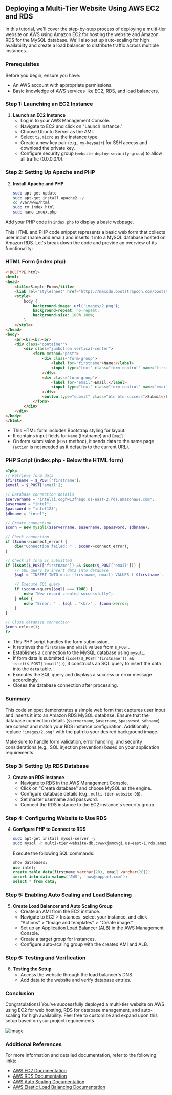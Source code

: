 ## Deploying a Multi-Tier Website Using AWS EC2 and RDS

In this tutorial, we'll cover the step-by-step process of deploying a multi-tier website on AWS using Amazon EC2 for hosting the website and Amazon RDS for the MySQL database. We'll also set up auto-scaling for high availability and create a load balancer to distribute traffic across multiple instances.

### Prerequisites

Before you begin, ensure you have:

- An AWS account with appropriate permissions.
- Basic knowledge of AWS services like EC2, RDS, and load balancers.

### Step 1: Launching an EC2 Instance

1. **Launch an EC2 Instance**
   - Log in to your AWS Management Console.
   - Navigate to EC2 and click on "Launch Instance."
   - Choose Ubuntu Server as the AMI.
   - Select `t2.micro` as the instance type.
   - Create a new key pair (e.g., `my-keypair`) for SSH access and download the private key.
   - Configure security group (`website-deploy-security-group`) to allow all traffic (0.0.0.0/0).

### Step 2: Setting Up Apache and PHP

2. **Install Apache and PHP**
   ```bash
   sudo apt-get update
   sudo apt-get install apache2 -y
   cd /var/www/html
   sudo rm index.html
   sudo nano index.php
   ```
Add your PHP code in `index.php` to display a basic webpage.

This HTML and PHP code snippet represents a basic web form that collects user input (name and email) and inserts it into a MySQL database hosted on Amazon RDS. Let's break down the code and provide an overview of its functionality:

### HTML Form (index.php)

```html
<!DOCTYPE html>
<html>
<head>
    <title>Simple Form</title>
    <link rel="stylesheet" href="https://maxcdn.bootstrapcdn.com/bootstrap/3.3.7/css/bootstrap.min.css">
    <style>
        body {
            background-image: url('images/2.png');
            background-repeat: no-repeat;
            background-size: 100% 100%;
        }
    </style>
</head>
<body>
    <br><br><br><br>
    <div class="container">
        <div class="jumbotron vertical-center">
            <form method="post">
                <div class="form-group">
                    <label for="firstname">Name:</label>
                    <input type="text" class="form-control" name="firstname">
                </div>
                <div class="form-group">
                    <label for="email">Email:</label>
                    <input type="text" class="form-control" name="email">
                </div>
                <button type="submit" class="btn btn-success">Submit</button>
            </form>
        </div>
    </div>
</body>
</html>
```

- This HTML form includes Bootstrap styling for layout.
- It contains input fields for `Name` (firstname) and `Email`.
- On form submission (`POST` method), it sends data to the same page (`action` is not needed as it defaults to the current URL).

### PHP Script (index.php - Below the HTML form)

```php
<?php
// Retrieve form data
$firstname = $_POST['firstname'];
$email = $_POST['email'];

// Database connection details
$servername = "intelli.coghw13fheqo.us-east-2.rds.amazonaws.com";
$username = "intel";
$password = "intel123";
$dbname = "intel";

// Create connection
$conn = new mysqli($servername, $username, $password, $dbname);

// Check connection
if ($conn->connect_error) {
    die("Connection failed: " . $conn->connect_error);
}

// Check if form is submitted
if (isset($_POST['firstname']) && isset($_POST['email'])) {
    // SQL query to insert data into database
    $sql = "INSERT INTO data (firstname, email) VALUES ('$firstname', '$email')";

    // Execute SQL query
    if ($conn->query($sql) === TRUE) {
        echo "New record created successfully";
    } else {
        echo "Error: " . $sql . "<br>" . $conn->error;
    }
}

// Close database connection
$conn->close();
?>
```

- This PHP script handles the form submission.
- It retrieves the `firstname` and `email` values from `$_POST`.
- Establishes a connection to the MySQL database using `mysqli`.
- If form data is submitted (`isset($_POST['firstname']) && isset($_POST['email'])`), it constructs an SQL query to insert the data into the `data` table.
- Executes the SQL query and displays a success or error message accordingly.
- Closes the database connection after processing.

### Summary

This code snippet demonstrates a simple web form that captures user input and inserts it into an Amazon RDS MySQL database. Ensure that the database connection details (`$servername`, `$username`, `$password`, `$dbname`) are correct and match your RDS instance configuration. Additionally, replace `'images/2.png'` with the path to your desired background image.

Make sure to handle form validation, error handling, and security considerations (e.g., SQL injection prevention) based on your application requirements.

### Step 3: Setting Up RDS Database

3. **Create an RDS Instance**
   - Navigate to RDS in the AWS Management Console.
   - Click on "Create database" and choose MySQL as the engine.
   - Configure database details (e.g., `multi-tier-website-DB`).
   - Set master username and password.
   - Connect the RDS instance to the EC2 instance's security group.

### Step 4: Configuring Website to Use RDS

4. **Configure PHP to Connect to RDS**
   ```bash
   sudo apt-get install mysql-server -y
   sudo mysql -h multi-tier-website-db.cvwwkjmmcvgi.us-east-1.rds.amazonaws.com -u admin -padmin123
   ```
   Execute the following SQL commands:
   ```sql
   show databases;
   use intel;
   create table data(firstname varchar(20), email varchar(20));
   insert into data values('AWS', 'aws@support.com');
   select * from data;
   ```

### Step 5: Enabling Auto Scaling and Load Balancing

5. **Create Load Balancer and Auto Scaling Group**
   - Create an AMI from the EC2 instance.
   - Navigate to EC2 > Instances, select your instance, and click "Actions" > "Image and templates" > "Create image."
   - Set up an Application Load Balancer (ALB) in the AWS Management Console.
   - Create a target group for instances.
   - Configure auto-scaling group with the created AMI and ALB.

### Step 6: Testing and Verification

6. **Testing the Setup**
   - Access the website through the load balancer's DNS.
   - Add data to the website and verify database entries.

### Conclusion

Congratulations! You've successfully deployed a multi-tier website on AWS using EC2 for web hosting, RDS for database management, and auto-scaling for high availability. Feel free to customize and expand upon this setup based on your project requirements.

![image](https://github.com/AbhiGundim/Deploying-a-Multi-Tier-Website-on-AWS-EC2-and-RDS/assets/124610756/af880f53-dabf-4bba-b967-279de56a3951)

### Additional References

For more information and detailed documentation, refer to the following links:

- [AWS EC2 Documentation](https://docs.aws.amazon.com/ec2/)
- [AWS RDS Documentation](https://docs.aws.amazon.com/rds/)
- [AWS Auto Scaling Documentation](https://docs.aws.amazon.com/autoscaling/)
- [AWS Elastic Load Balancing Documentation](https://docs.aws.amazon.com/elasticloadbalancing/)


